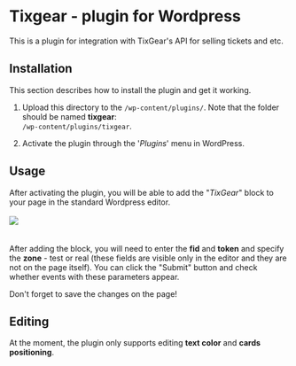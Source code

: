 # Tixgear - plugin for Wordpress
 This is a plugin for integration with TixGear's API for selling tickets and etc.

## Installation 
This section describes how to install the plugin and get it working.
1. Upload this directory to the `/wp-content/plugins/`. Note that the folder should be named **tixgear**: <br/>`/wp-content/plugins/tixgear`.

2. Activate the plugin through the '*Plugins*' menu in WordPress.

## Usage
After activating the plugin, you will be able to add the "*TixGear*" block to your page in the standard Wordpress editor.
<br><br>
![](https://tix-testzone.site/images/tixgear-doc.gif)
<br><br><br>
After adding the block, you will need to enter the **fid** and **token** and specify the **zone** - test or real (these fields are visible only in the editor and they are not on the page itself). You can click the "Submit" button and check whether events with these parameters appear.

Don't forget to save the changes on the page!

## Editing
At the moment, the plugin only supports editing **text color** and **cards positioning**.
